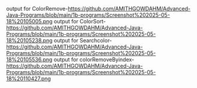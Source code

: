 output for ColorRemove-https://github.com/AMITHGOWDAHM/Advanced-Java-Programs/blob/main/1b-programs/Screenshot%202025-05-18%20105005.png
output for ColorSort-https://github.com/AMITHGOWDAHM/Advanced-Java-Programs/blob/main/1b-programs/Screenshot%202025-05-18%20105238.png
output for Searchcolor-https://github.com/AMITHGOWDAHM/Advanced-Java-Programs/blob/main/1b-programs/Screenshot%202025-05-18%20105536.png
output for colorRemoveByindex-https://github.com/AMITHGOWDAHM/Advanced-Java-Programs/blob/main/1b-programs/Screenshot%202025-05-18%20110427.png
